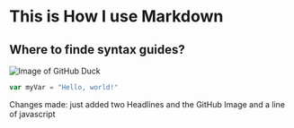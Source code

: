 # This is How I use Markdown
## Where to finde syntax guides?
![Image of GitHub Duck](https://cdn.sanity.io/images/uk7b627p/production/8c1a6d46aa9129c09b5c52ada8ae353482d6386d-1080x1080.png?w=600&q=95&auto=format)

``` javascript
var myVar = "Hello, world!"
```

Changes made:
just added two Headlines 
and the GitHub Image
and a line of javascript
